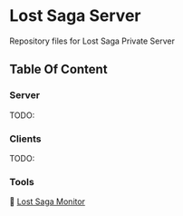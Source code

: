 # Lost Saga Server
Repository files for Lost Saga Private Server

## Table Of Content

### Server
TODO:

### Clients
TODO:

### Tools

🔗 [Lost Saga Monitor](Tools/LSMonitor/)